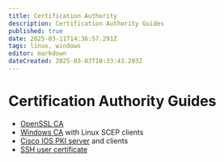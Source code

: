 ```yaml
---
title: Certification Authority
description: Certification Authority Guides
published: true
date: 2025-03-11T14:36:57.291Z
tags: linux, windows
editor: markdown
dateCreated: 2025-03-03T10:33:43.203Z
---
```


# Certification Authority Guides

- [OpenSSL CA](/cert/openssl)
- [Windows CA](/cert/scep) with Linux SCEP clients
- [Cisco IOS PKI server](/cert/ios-pki-server) and clients
- [SSH user certificate](/cert/ssh-cert)